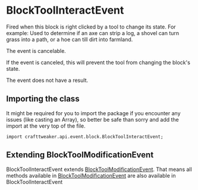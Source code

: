 # BlockToolInteractEvent

Fired when this block is right clicked by a tool to change its state.
 For example: Used to determine if an axe can strip a log, a shovel can turn grass into a path, or a hoe can till dirt into farmland.

The event is cancelable.

If the event is canceled, this will prevent the tool from changing the block's state.

The event does not have a result.



## Importing the class

It might be required for you to import the package if you encounter any issues (like casting an Array), so better be safe than sorry and add the import at the very top of the file.
```zenscript
import crafttweaker.api.event.block.BlockToolInteractEvent;
```


## Extending BlockToolModificationEvent

BlockToolInteractEvent extends [BlockToolModificationEvent](/forge/api/event/block/BlockToolModificationEvent). That means all methods available in [BlockToolModificationEvent](/forge/api/event/block/BlockToolModificationEvent) are also available in BlockToolInteractEvent


